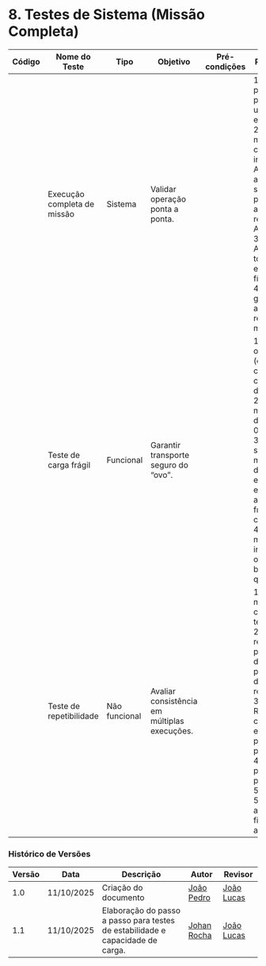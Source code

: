 # 8. Testes de Sistema (Missão Completa)

| Código | Nome do Teste               | Tipo          | Objetivo                                     | Pré-condições | Procedimento                                                                                                                                                                                                                                                                                                             | Resultado Esperado | Requisito Relacionado |
| ------ | --------------------------- | ------------- | -------------------------------------------- | ------------- | ------------------------------------------------------------------------------------------------------------------------------------------------------------------------------------------------------------------------------------------------------------------------------------------------------------------------ | ------------------ | --------------------- |
|        | Execução completa de missão | Sistema       | Validar operação ponta a ponta.              |               | 1\. Definir um ponto de partida (A) e um ponto de entrega (B).<br>2\. Enviar uma missão completa via interface: ir de A para B, acionar o servomotor para depositar a carga, e retornar para A.<br>3\. Acompanhar toda a execução física.<br>4\. Ao final, gerar e analisar o relatório da missão.                       |                    |                       |
|        | Teste de carga frágil       | Funcional     | Garantir transporte seguro do “ovo”.         |               | 1\. Colocar um objeto frágil (ex: um ovo cru) no compartimento de carga.<br>2\. Executar a mesma missão do teste SYS-01.<br>3\. Observar a suavidade dos movimentos do carrinho, especialmente em acelerações, frenagens e curvas.<br>4\. Ao final da missão, inspecionar o objeto em busca de qualquer dano.            |                    |                       |
|        | Teste de repetibilidade     | Não funcional | Avaliar consistência em múltiplas execuções. |               | 1\. Executar a missão completa do teste SYS-01.<br>2\. Ao final, registrar a posição final do carrinho a partir dos dados do relatório.<br>3\. Reposicionar o carrinho exatamente no ponto de partida.<br>4\. Repetir os passos 1 a 3 por um total de 5 vezes.<br>5\. Comparar as posições finais de todas as execuções. |                    |                       |





### Histórico de Versões

| Versão | Data       | Descrição                                      | Autor               | Revisor            |
|--------|------------|------------------------------------------------|---------------------|--------------------|
| 1.0    | 11/10/2025 | Criação do documento | [João Pedro](https://github.com/JoaoPedrooSS)          |  [João Lucas](https://github.com/jlucasiqueira)  |
| 1.1    | 11/10/2025 | Elaboração do passo a passo para testes de estabilidade e capacidade de carga. | [Johan Rocha](https://github.com/johan-rocha)          |  [João Lucas](https://github.com/jlucasiqueira)  |
